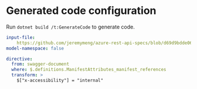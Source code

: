 # Generated code configuration

Run `dotnet build /t:GenerateCode` to generate code.

``` yaml
input-file:
    https://github.com/jeremymeng/azure-rest-api-specs/blob/d69d9bdde06a44b4e058a09adcd9395101c76b47/specification/containerregistry/data-plane/Azure.ContainerRegistry/preview/2019-08-15-preview/containerregistry.json
model-namespace: false
```

``` yaml
directive:
  from: swagger-document
  where: $.definitions.ManifestAttributes_manifest_references
  transform: >
    $["x-accessibility"] = "internal"
```
